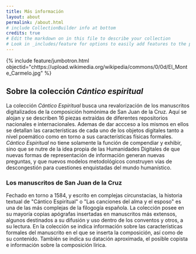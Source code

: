 ```yaml
---
title: Más información
layout: about
permalink: /about.html
# include CollectionBuilder info at bottom
credits: true
# Edit the markdown on in this file to describe your collection
# Look in _includes/feature for options to easily add features to the page
---
```


{% include feature/jumbotron.html objectid="chttps://upload.wikimedia.org/wikipedia/commons/0/0d/El_Monte_Carmelo.jpg" %}



## Sobre la colección *Cántico espiritual* 

La colección *Cántico Espiritual* busca una revalorización de los manuscritos digitalizados de la composición homónima de San Juan de la Cruz. Aquí se alojan y se describen 16 piezas extraídas de diferentes repositorios nacionales e internacionales. Ademas de dar accceso a los mismos en ellos se detallan las características de cada uno de los objetos digitales tanto a nivel poemático como en torno a sus características físicas formales. *Cántico Espiritual* no tiene solamente la función de compendiar y exhibir, sino que se nutre de la idea propia de las Humanidades Digitales de que nuevas formas de representación de información generan nuevas preguntas, y que nuevos modelos metodológicos construyen vías de descongestión para cuestiones enquistadas del mundo humanístico. 

### Los manuscritos de San Juan de la Cruz

Fechado en torno a 1584, y escrito en complejas circunstacias, la historia textual de "Cántico Espiritual" o "Las canciones del alma y el esposo" es una de las más complejas de la filogogía española. La colección posee en su mayoría copias apógrafas insertadas en manuscritos más extensos, algunos destinados a su difusión y uso dentro de los conventos y otros, a su lectura. En la colección se indica información sobre las características formales del manuscrito en el que se inserta la composición, así como de su contenido. También se indica su datación aproximada, el posible copista e información sobre la composición lírica. 


 

